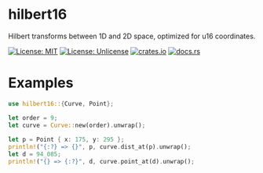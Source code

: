# hilbert16

Hilbert transforms between 1D and 2D space, optimized for u16 coordinates.

[![License: MIT](https://img.shields.io/badge/License-MIT-yellow.svg)](https://github.com/ryanavella/hilbert16/blob/master/LICENSE-MIT) [![License: Unlicense](https://img.shields.io/badge/license-Unlicense-blue.svg)](https://github.com/ryanavella/hilbert16/blob/master/UNLICENSE) [![crates.io](https://img.shields.io/crates/v/hilbert16.svg?colorB=319e8c)](https://crates.io/crates/hilbert16) [![docs.rs](https://img.shields.io/badge/docs.rs-hilbert16-yellowgreen)](https://docs.rs/hilbert16)

# Examples

```rust
use hilbert16::{Curve, Point};

let order = 9;
let curve = Curve::new(order).unwrap();
            
let p = Point { x: 175, y: 295 };
println!("{:?} => {}", p, curve.dist_at(p).unwrap();
let d = 94_085;
println!("{} => {:?}", d, curve.point_at(d).unwrap();
```
